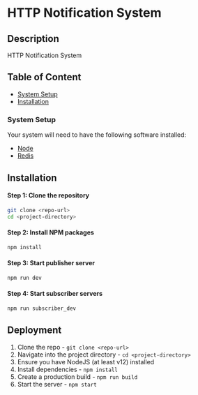 # HTTP Notification System

## Description
HTTP Notification System

## Table of Content

- [System Setup](#system-setup)
- [Installation](#installation)

### System Setup
Your system will need to have the following software installed:

  * [Node](https://nodejs.org/en/download/)
  * [Redis](https://redis.io/download/)

## Installation
#### Step 1: Clone the repository

```bash
git clone <repo-url>
cd <project-directory>
```

#### Step 2: Install NPM packages
```bash
npm install
```

#### Step 3: Start publisher server
```bash
npm run dev
```

#### Step 4: Start subscriber servers
```bash
npm run subscriber_dev
```

## Deployment
1. Clone the repo - `git clone <repo-url>`
2. Navigate into the project directory - `cd <project-directory>`
3. Ensure you have NodeJS (at least v12) installed
4. Install dependencies - `npm install`
8. Create a production build - `npm run build`
9. Start the server - `npm start`